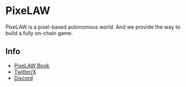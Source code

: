 # PixeLAW
PixeLAW is a pixel-based autonomous world. And we provide the way to build a fully on-chain game.

## Info
- [PixeLAW Book](https://pixelaw.github.io/book/index.html)
- [Twitter/X](https://twitter.com/0xPixeLAW)
- [Discord](https://t.co/jKDjNbFdZ5)
